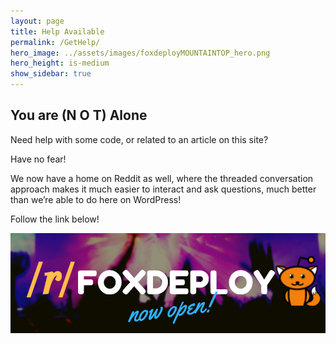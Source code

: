 ```yaml
---
layout: page
title: Help Available
permalink: /GetHelp/            
hero_image: ../assets/images/foxdeployMOUNTAINTOP_hero.png
hero_height: is-medium
show_sidebar: true
---
```

## You are (N O T) Alone
Need help with some code, or related to an article on this site?

Have no fear!

We now have a home on Reddit as well, where the threaded conversation approach makes it much easier to interact and ask questions, much better than we’re able to do here on WordPress!

Follow the link below!

<a href="https://reddit.com/r/foxdeploy"><img src="/assets/images/foxdeploySubreddit.png" alt="depicts a crowd of people in a night club with colored lights and says 'join the foxdeploy subrreddit today'" ></a><br>                